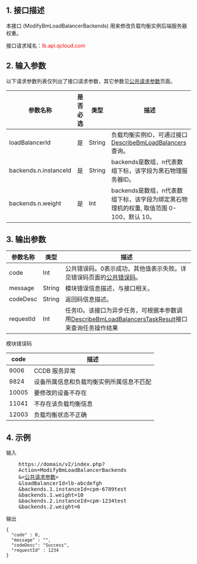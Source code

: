 ## 1. 接口描述
 
本接口 (ModifyBmLoadBalancerBackends) 用来修改负载均衡实例后端服务器权重。

接口请求域名：<font style="color:red">lb.api.qcloud.com</font>


## 2. 输入参数

以下请求参数列表仅列出了接口请求参数，其它参数见[公共请求参数](/doc/api/456/6718)页面。

| 参数名称 | 是否必选  | 类型 | 描述 |
|---------|---------|---------|---------|
| loadBalancerId | 是 | String |  负载均衡实例ID，可通过接口[DescribeBmLoadBalancers](/doc/api/456/6658)查询。 |
| backends.n.instanceId | 是 | String | backends是数组，n代表数组下标，该字段为黑石物理服务器ID。 |
| backends.n.weight | 是 | Int | backends是数组，n代表数组下标，该字段为绑定黑石物理机的权重, 取值范围 0-100，默认 10。 |

## 3. 输出参数

| 参数名称 | 类型 | 描述 |
|---------|---------|---------|
| code | Int | 公共错误码。0表示成功，其他值表示失败。详见错误码页面的[公共错误码](/doc/api/456/6725)。 |
| message | String | 模块错误信息描述，与接口相关。 |
| codeDesc | String | 返回码信息描述。 |
| requestId | Int | 任务ID。该接口为异步任务，可根据本参数调用[DescribeBmLoadBalancersTaskResult](/doc/api/456/6666)接口来查询任务操作结果 |


模块错误码

| code | 描述 |
|------|------|
| 9006 | CCDB 服务异常 |
| 9824 | 设备所属信息和负载均衡实例所属信息不匹配 |
| 10005 | 要修改的设备不存在 |
| 11041 | 不存在该负载均衡信息 |
| 12003 | 负载均衡状态不正确 |

## 4. 示例
 
输入

<pre>
	https://domain/v2/index.php?
	Action=ModifyBmLoadBalancerBackends
	&<<a href="https://www.qcloud.com/doc/api/229/6976">公共请求参数</a>>
	&loadBalancerId=lb-abcdefgh
	&backends.1.instanceId=cpm-6789test
	&backends.1.weight=10
	&backends.2.instanceId=cpm-1234test
	&backends.2.weight=6
</pre>
输出

```
{
  "code" : 0,
  "message" : "",
  "codeDesc": "Success",
  "requestId" : 1234
}

```
